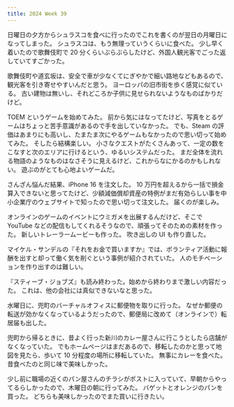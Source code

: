 ```yaml
---
title: 2024 Week 39
---
```


日曜日の夕方からシュラスコを食べに行ったのでこれを書くのが翌日の月曜日になってしまった。
シュラスコは、もう無理っていうくらいに食べた。
少し早く着いたので歌舞伎町で 20 分くらいぶらぶらしたけど、外国人観光客でごった返していてすごかった。

歌舞伎町や道玄坂は、安全で車が少なくてにぎやかで細い路地などもあるので、観光客を引き寄せやすいんだと思う。
ヨーロッパの旧市街を歩く感覚に似ている。
古い建物は無いし、それどころか子供に見せられないようなものばかりだけど。

TOEM というゲームを始めてみた。
前から気にはなってたけど、写真をとるゲームはちょっと苦手意識があるので手を出していなかった。
でも、Steam の評価はあまりにも高いし、たまたま次にやるゲームもなかったので思い切って始めてみた。
そしたら結構楽しい。
小さなクエストがたくさんあって、一定の数をこなすと次のエリアに行けるという、ゆるいシステムだった。
まだ全体を流れる物語のようなものはなさそうに見えるけど、これからなにかるのかもしれない。
遊ぶのがとても心地よいゲームだ。

さんざん悩んだ結果、iPhone 16 を注文した。
10 万円を超えるから一括で損金算入できないと思ってたけど、少額減価償却資産の特例がまだ有効らしい事を中小企業庁のウェブサイトで知ったので思い切って注文した。
届くのが楽しみ。

オンラインのゲームのイベントにウミガメを出展するんだけど、そこで YouTube などの配信もしてくれるそうなので、頑張ってそのための素材を作った。
新しいトレーラームービーも作った。
吹き出しの UI も作り直した。

マイケル・サンデルの『それをお金で買いますか』では、ボランティア活動に報酬を出すと却って働く気を削ぐという事例が紹介されていた。
人のモチベーションを作り出すのは難しい。

『スティーブ・ジョブズ』も読み終わった。始めから終わりまで激しい内容だった。
これは、他の会社には真似できないなと思った。

水曜日に、兜町のバーチャルオフィスに郵便物を取りに行った。
なぜか郵便の転送が効かなくなっているようだったので、郵便局に改めて（オンラインで）転居届も出した。

兜町から帰るときに、昔よく行った新川のカレー屋さんに行こうとしたら店舗がなくなっていた。
でもホームページはまだあるので、移転したのかと思って地図を見たら、歩いて 10 分程度の場所に移転していた。
無事にカレーを食べた。
昔食べたのと同じ味で美味しかった。

少し前に職場の近くのパン屋さんのチラシがポストに入っていて、早朝からやってるらしかったので、木曜日の朝に行ってみた。
バゲットとオレンジのパンを買った。
どちらも美味しかったのでまた買いに行きたい。
